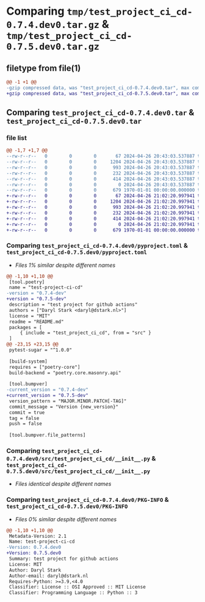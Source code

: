 # Comparing `tmp/test_project_ci_cd-0.7.4.dev0.tar.gz` & `tmp/test_project_ci_cd-0.7.5.dev0.tar.gz`

## filetype from file(1)

```diff
@@ -1 +1 @@
-gzip compressed data, was "test_project_ci_cd-0.7.4.dev0.tar", max compression
+gzip compressed data, was "test_project_ci_cd-0.7.5.dev0.tar", max compression
```

## Comparing `test_project_ci_cd-0.7.4.dev0.tar` & `test_project_ci_cd-0.7.5.dev0.tar`

### file list

```diff
@@ -1,7 +1,7 @@
--rw-r--r--   0        0        0       67 2024-04-26 20:43:03.537887 test_project_ci_cd-0.7.4.dev0/README.md
--rw-r--r--   0        0        0     1204 2024-04-26 20:43:03.537887 test_project_ci_cd-0.7.4.dev0/pyproject.toml
--rw-r--r--   0        0        0      993 2024-04-26 20:43:03.537887 test_project_ci_cd-0.7.4.dev0/src/test_project_ci_cd/__init__.py
--rw-r--r--   0        0        0      232 2024-04-26 20:43:03.537887 test_project_ci_cd-0.7.4.dev0/src/test_project_ci_cd/__main__.py
--rw-r--r--   0        0        0      414 2024-04-26 20:43:03.537887 test_project_ci_cd-0.7.4.dev0/src/test_project_ci_cd/calc.py
--rw-r--r--   0        0        0        0 2024-04-26 20:43:03.537887 test_project_ci_cd-0.7.4.dev0/src/test_project_ci_cd/py.typed
--rw-r--r--   0        0        0      679 1970-01-01 00:00:00.000000 test_project_ci_cd-0.7.4.dev0/PKG-INFO
+-rw-r--r--   0        0        0       67 2024-04-26 21:02:20.997941 test_project_ci_cd-0.7.5.dev0/README.md
+-rw-r--r--   0        0        0     1204 2024-04-26 21:02:20.997941 test_project_ci_cd-0.7.5.dev0/pyproject.toml
+-rw-r--r--   0        0        0      993 2024-04-26 21:02:20.997941 test_project_ci_cd-0.7.5.dev0/src/test_project_ci_cd/__init__.py
+-rw-r--r--   0        0        0      232 2024-04-26 21:02:20.997941 test_project_ci_cd-0.7.5.dev0/src/test_project_ci_cd/__main__.py
+-rw-r--r--   0        0        0      414 2024-04-26 21:02:20.997941 test_project_ci_cd-0.7.5.dev0/src/test_project_ci_cd/calc.py
+-rw-r--r--   0        0        0        0 2024-04-26 21:02:20.997941 test_project_ci_cd-0.7.5.dev0/src/test_project_ci_cd/py.typed
+-rw-r--r--   0        0        0      679 1970-01-01 00:00:00.000000 test_project_ci_cd-0.7.5.dev0/PKG-INFO
```

### Comparing `test_project_ci_cd-0.7.4.dev0/pyproject.toml` & `test_project_ci_cd-0.7.5.dev0/pyproject.toml`

 * *Files 1% similar despite different names*

```diff
@@ -1,10 +1,10 @@
 [tool.poetry]
 name = "test-project-ci-cd"
-version = "0.7.4-dev"
+version = "0.7.5-dev"
 description = "test project for github actions"
 authors = ["Daryl Stark <daryl@dstark.nl>"]
 license = "MIT"
 readme = "README.md"
 packages = [
     { include = "test_project_ci_cd", from = "src" }
 ]
@@ -23,15 +23,15 @@
 pytest-sugar = "^1.0.0"
 
 [build-system]
 requires = ["poetry-core"]
 build-backend = "poetry.core.masonry.api"
 
 [tool.bumpver]
-current_version = "0.7.4-dev"
+current_version = "0.7.5-dev"
 version_pattern = "MAJOR.MINOR.PATCH[-TAG]"
 commit_message = "Version {new_version}"
 commit = true
 tag = false
 push = false
 
 [tool.bumpver.file_patterns]
```

### Comparing `test_project_ci_cd-0.7.4.dev0/src/test_project_ci_cd/__init__.py` & `test_project_ci_cd-0.7.5.dev0/src/test_project_ci_cd/__init__.py`

 * *Files identical despite different names*

### Comparing `test_project_ci_cd-0.7.4.dev0/PKG-INFO` & `test_project_ci_cd-0.7.5.dev0/PKG-INFO`

 * *Files 0% similar despite different names*

```diff
@@ -1,10 +1,10 @@
 Metadata-Version: 2.1
 Name: test-project-ci-cd
-Version: 0.7.4.dev0
+Version: 0.7.5.dev0
 Summary: test project for github actions
 License: MIT
 Author: Daryl Stark
 Author-email: daryl@dstark.nl
 Requires-Python: >=3.9,<4.0
 Classifier: License :: OSI Approved :: MIT License
 Classifier: Programming Language :: Python :: 3
```

